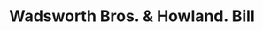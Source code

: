 ---
doi: 10.7916/D8FT9Z27
date_other: '1880'
date_other_textual: 1880-1889
form: printed ephemera
genre:
- Invoices
name:
- Wadsworth Bros. & Howland
object_in_context_url: https://biggert.cul.columbia.edu/items/view/ave_biggert_00467
subject_hierarchical_geographic:
- Boston, Massachusetts, United States
subject_name:
- Wadsworth Bros. & Howland
title: Wadsworth Bros. & Howland. Bill
sort_title: Wadsworth Bros. & Howland. Bill
call_number: ave_biggert_00467
coordinates:
- 42.35805555555556,-71.06361111111111
pid: ave_biggert_00467
identifiers: ave_biggert_00467
canvas_id: ldpd:395740
permalink: "/items/ave_biggert_00467/"
layout: iiif-image-page
---